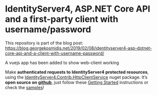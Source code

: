 ﻿# IdentityServer4, ASP.NET Core API and a first-party client with username/password

This repository is part of the blog post: https://blog.georgekosmidis.net/2019/02/08/identityserver4-asp-dotnet-core-api-and-a-client-with-username-password/

A vuejs app has been added to show web-client working

Make **authenticated requests to IdentityServer4 protected resources**, using the [IdentityServer4.Contrib.HttpClientService](https://www.nuget.org/packages/IdentityServer4.Contrib.HttpClientService) nuget package. It’s **open source on [github](https://github.com/georgekosmidis/IdentityServer4.Contrib.HttpClientService)**, just follow these [Getting Started](https://github.com/georgekosmidis/IdentityServer4.Contrib.HttpClientService#getting-started) instructions or check the [samples](https://github.com/georgekosmidis/IdentityServer4.Contrib.HttpClientService/tree/master/samples)!
